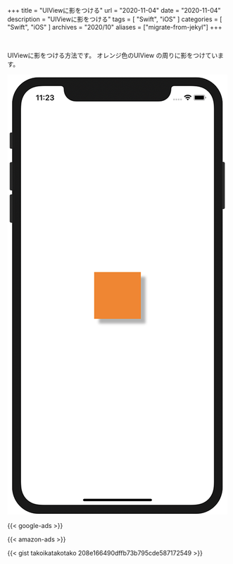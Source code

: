 +++
title =  "UIViewに影をつける"
url = "2020-11-04"
date = "2020-11-04"
description = "UIViewに影をつける"
tags = [
  "Swift",
  "iOS"
]
categories = [
  "Swift",
  "iOS"
]
archives = "2020/10"
aliases = ["migrate-from-jekyl"]
+++

<br>

UIViewに影をつける方法です。
オレンジ色のUIView の周りに影をつけています。

![Shadow](1.png)

<!-- Google Ads -->
{{< google-ads >}}

<!-- Amazon Ads -->
{{< amazon-ads >}}

{{< gist takoikatakotako 208e166490dffb73b795cde587172549 >}}

